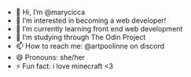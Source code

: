 - 👋 Hi, I’m @marycicca
- 👀 I’m interested in becoming a web developer!
- 🌱 I’m currently learning front end web development
- 💞️ I’m studying through The Odin Project
- 📫 How to reach me: @artpoolinne on discord
- 😄 Pronouns: she/her
- ⚡ Fun fact: i love minecraft <3

<!---
marycicca/marycicca is a ✨ special ✨ repository because its `README.md` (this file) appears on your GitHub profile.
You can click the Preview link to take a look at your changes.
--->
